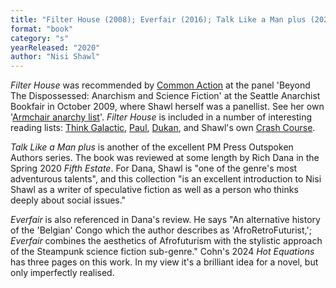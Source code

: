 ```yaml
---
title: "Filter House (2008); Everfair (2016); Talk Like a Man plus (2020)"
format: "book"
category: "s"
yearReleased: "2020"
author: "Nisi Shawl"
---
```

_Filter House_ was recommended by <a href="http://nwsfsnews.blogspot.com/2009/10/i-wanna-read-sf-anarchy.html"> Common Action</a> at the panel 'Beyond The Dispossessed: Anarchism and Science  Fiction' at the Seattle Anarchist Bookfair in October 2009, where Shawl herself  was a panellist. See her own '<a href="http://nisi-la.livejournal.com/17054.html">Armchair  anarchy list</a>'. _Filter House_ is included in a number of  interesting reading lists: <a href="https://thinkgalactic.org/reading-lists/by-author/">Think Galactic</a>, <a href="https://www.bustle.com/articles/112286-11-sci-fi-books-every-woman-should-read"> Paul</a>, <a href="http://invisibleuniversedoc.com/wp-content/uploads/2016/01/IU_BSF_lit_2015_3000.jpg"> Dukan</a>, and Shawl's own <a href="http://www.fantasticstoriesoftheimagination.com/a-crash-course-in-the-history-of-black-science-fiction/"> Crash Course</a>.

_Talk Like a Man plus_ is another of the excellent PM Press Outspoken Authors series. The book was reviewed at some length by Rich Dana in the Spring 2020 _Fifth Estate_. For Dana, Shawl is "one of the genre's most adventurous talents", and this collection "is an excellent introduction to Nisi Shawl as a writer of speculative fiction as well as a person who thinks deeply about social issues."

_Everfair_ is also referenced in Dana's review. He says "An alternative history of the 'Belgian' Congo which the author describes as 'AfroRetroFuturist,'; _Everfair_ combines the aesthetics of Afrofuturism with the stylistic approach of the Steampunk science fiction sub-genre." Cohn's 2024 _Hot Equations_ has three pages on this work. In my view it's a brilliant idea for a novel, but only imperfectly realised. 

